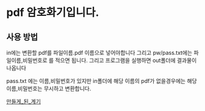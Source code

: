 # pdf 암호화기입니다.

## 사용 방법 
in에는 변환할 pdf를 파일이름.pdf 이름으로 넣어야합니다
그리고 pw/pass.txt에는 파일이름,비밀번호로 를 적으면 됩니다.
그리고 프로그램을 실행하면 out폴더에 결과물이나옵니다

pass.txt 에는 이름,비밀번호가 있지만 in폴더에 해당 이름의 pdf가 없을경우에는
해당 이름,비밀번호는 무시하고 변환합니다.

[만들게_된_계기](https://warmoil.tistory.com/5)
